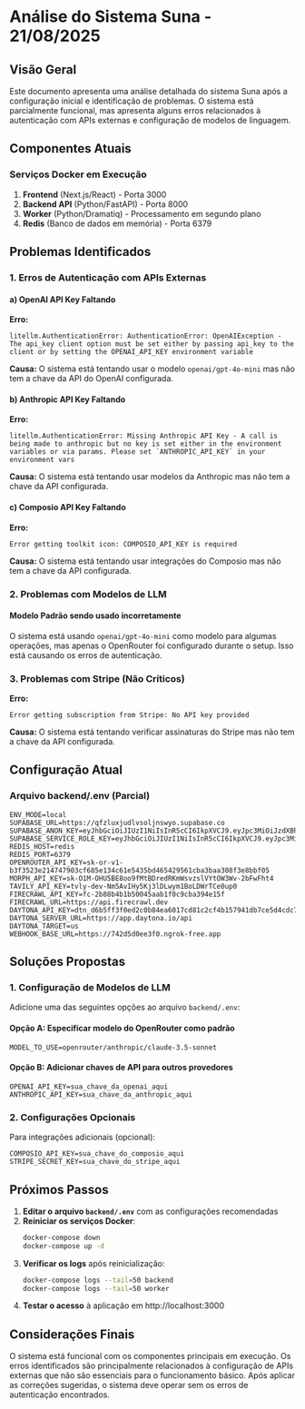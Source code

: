 # Análise do Sistema Suna - 21/08/2025

## Visão Geral

Este documento apresenta uma análise detalhada do sistema Suna após a configuração inicial e identificação de problemas. O sistema está parcialmente funcional, mas apresenta alguns erros relacionados à autenticação com APIs externas e configuração de modelos de linguagem.

## Componentes Atuais

### Serviços Docker em Execução
1. **Frontend** (Next.js/React) - Porta 3000
2. **Backend API** (Python/FastAPI) - Porta 8000
3. **Worker** (Python/Dramatiq) - Processamento em segundo plano
4. **Redis** (Banco de dados em memória) - Porta 6379

## Problemas Identificados

### 1. Erros de Autenticação com APIs Externas

#### a) OpenAI API Key Faltando
**Erro:**
```
litellm.AuthenticationError: AuthenticationError: OpenAIException - The api_key client option must be set either by passing api_key to the client or by setting the OPENAI_API_KEY environment variable
```

**Causa:** O sistema está tentando usar o modelo `openai/gpt-4o-mini` mas não tem a chave da API do OpenAI configurada.

#### b) Anthropic API Key Faltando
**Erro:**
```
litellm.AuthenticationError: Missing Anthropic API Key - A call is being made to anthropic but no key is set either in the environment variables or via params. Please set `ANTHROPIC_API_KEY` in your environment vars
```

**Causa:** O sistema está tentando usar modelos da Anthropic mas não tem a chave da API configurada.

#### c) Composio API Key Faltando
**Erro:**
```
Error getting toolkit icon: COMPOSIO_API_KEY is required
```

**Causa:** O sistema está tentando usar integrações do Composio mas não tem a chave da API configurada.

### 2. Problemas com Modelos de LLM

#### Modelo Padrão sendo usado incorretamente
O sistema está usando `openai/gpt-4o-mini` como modelo para algumas operações, mas apenas o OpenRouter foi configurado durante o setup. Isso está causando os erros de autenticação.

### 3. Problemas com Stripe (Não Críticos)
**Erro:**
```
Error getting subscription from Stripe: No API key provided
```

**Causa:** O sistema está tentando verificar assinaturas do Stripe mas não tem a chave da API configurada.

## Configuração Atual

### Arquivo backend/.env (Parcial)
```
ENV_MODE=local
SUPABASE_URL=https://qfzluxjudlvsoljnswyo.supabase.co
SUPABASE_ANON_KEY=eyJhbGciOiJIUzI1NiIsInR5cCI6IkpXVCJ9.eyJpc3MiOiJzdXBhYmFzZSIsInJlZiI6InFmemx1eGp1ZGx2c29sam5zd3lvIiwicm9sZSI6ImFub24iLCJpYXQiOjE3NTU3Mjg5MjQsImV4cCI6MjA3MTMwNDkyNH0.uEg0pi8frs3XOukFeRzegnlD2NxR2rLEfYjNKcG0GyY
SUPABASE_SERVICE_ROLE_KEY=eyJhbGciOiJIUzI1NiIsInR5cCI6IkpXVCJ9.eyJpc3MiOiJzdXBhYmFzZSIsInJlZiI6InFmemx1eGp1ZGx2c29sam5zd3lvIiwicm9sZSI6InNlcnZpY2Vfcm9sZSIsImlhdCI6MTc1NTcyODkyNCwiZXhwIjoyMDcxMzA0OTI0fQ.dho20mTNLRHuAqPEZ9jfefwq3c3p1zUDUAqujFvcmPM
REDIS_HOST=redis
REDIS_PORT=6379
OPENROUTER_API_KEY=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
MORPH_API_KEY=sk-O1M-OHU5BE8oo9fMtBDredRKmWsvzslVYtOW3Wv-2bFwFht4
TAVILY_API_KEY=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
FIRECRAWL_API_KEY=fc-2b88b4b1b50045aab1f0c9cba394e15f
FIRECRAWL_URL=https://api.firecrawl.dev
DAYTONA_API_KEY=dtn_d6b5ff3f0ed2c0b84ea6017cd81c2cf4b157941db7ce5d4cdc7d9bc0c6c2574e
DAYTONA_SERVER_URL=https://app.daytona.io/api
DAYTONA_TARGET=us
WEBHOOK_BASE_URL=https://742d5d0ee3f0.ngrok-free.app
```

## Soluções Propostas

### 1. Configuração de Modelos de LLM

Adicione uma das seguintes opções ao arquivo `backend/.env`:

#### Opção A: Especificar modelo do OpenRouter como padrão
```
MODEL_TO_USE=openrouter/anthropic/claude-3.5-sonnet
```

#### Opção B: Adicionar chaves de API para outros provedores
```
OPENAI_API_KEY=sua_chave_da_openai_aqui
ANTHROPIC_API_KEY=sua_chave_da_anthropic_aqui
```

### 2. Configurações Opcionais

Para integrações adicionais (opcional):
```
COMPOSIO_API_KEY=sua_chave_do_composio_aqui
STRIPE_SECRET_KEY=sua_chave_do_stripe_aqui
```

## Próximos Passos

1. **Editar o arquivo `backend/.env`** com as configurações recomendadas
2. **Reiniciar os serviços Docker**:
   ```bash
   docker-compose down
   docker-compose up -d
   ```
3. **Verificar os logs** após reinicialização:
   ```bash
   docker-compose logs --tail=50 backend
   docker-compose logs --tail=50 worker
   ```
4. **Testar o acesso** à aplicação em http://localhost:3000

## Considerações Finais

O sistema está funcional com os componentes principais em execução. Os erros identificados são principalmente relacionados à configuração de APIs externas que não são essenciais para o funcionamento básico. Após aplicar as correções sugeridas, o sistema deve operar sem os erros de autenticação encontrados.
